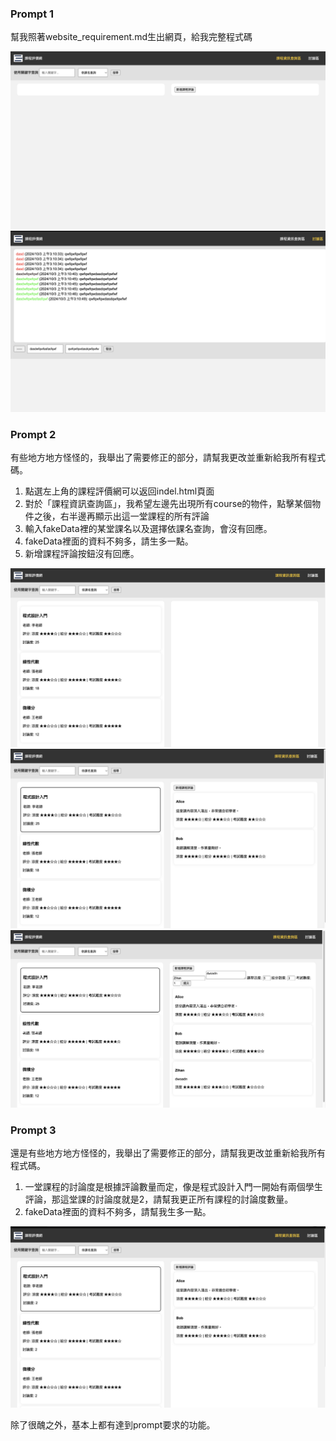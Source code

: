 ### Prompt 1
幫我照著website_requirement.md生出網頁，給我完整程式碼

![alt text](image-2.png)
![alt text](image-1.png)

### Prompt 2
有些地方地方怪怪的，我舉出了需要修正的部分，請幫我更改並重新給我所有程式碼。

1. 點選左上角的課程評價網可以返回indel.html頁面
2. 對於「課程資訊查詢區」，我希望左邊先出現所有course的物件，點擊某個物件之後，右半邊再顯示出這一堂課程的所有評論
3. 輸入fakeData裡的某堂課名以及選擇依課名查詢，會沒有回應。
4. fakeData裡面的資料不夠多，請生多一點。
5. 新增課程評論按鈕沒有回應。

![alt text](image-3.png)
![alt text](image-4.png)
![alt text](image-5.png)


### Prompt 3

還是有些地方地方怪怪的，我舉出了需要修正的部分，請幫我更改並重新給我所有程式碼。

1. 一堂課程的討論度是根據評論數量而定，像是程式設計入門一開始有兩個學生評論，那這堂課的討論度就是2，請幫我更正所有課程的討論度數量。
2. fakeData裡面的資料不夠多，請幫我生多一點。

![alt text](image-6.png)

除了很醜之外，基本上都有達到prompt要求的功能。
